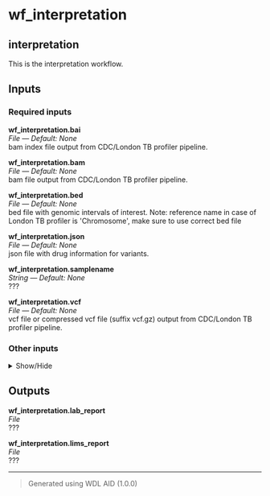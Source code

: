 # wf_interpretation
## interpretation 
 This is the interpretation workflow.



## Inputs

### Required inputs
<p name="wf_interpretation.bai">
        <b>wf_interpretation.bai</b><br />
        <i>File &mdash; Default: None</i><br />
        bam index file output from CDC/London TB profiler pipeline.
</p>
<p name="wf_interpretation.bam">
        <b>wf_interpretation.bam</b><br />
        <i>File &mdash; Default: None</i><br />
        bam file output from CDC/London TB profiler pipeline.
</p>
<p name="wf_interpretation.bed">
        <b>wf_interpretation.bed</b><br />
        <i>File &mdash; Default: None</i><br />
        bed file with genomic intervals of interest. Note: reference name in case of London TB profiler is 'Chromosome', make sure to use correct bed file
</p>
<p name="wf_interpretation.json">
        <b>wf_interpretation.json</b><br />
        <i>File &mdash; Default: None</i><br />
        json file with drug information for variants.
</p>
<p name="wf_interpretation.samplename">
        <b>wf_interpretation.samplename</b><br />
        <i>String &mdash; Default: None</i><br />
        ???
</p>
<p name="wf_interpretation.vcf">
        <b>wf_interpretation.vcf</b><br />
        <i>File &mdash; Default: None</i><br />
        vcf file or compressed vcf file (suffix vcf.gz) output from CDC/London TB profiler pipeline.
</p>

### Other inputs
<details>
<summary> Show/Hide </summary>
<p name="wf_interpretation.input_annotation">
        <b>wf_interpretation.input_annotation</b><br />
        <i>File? &mdash; Default: None</i><br />
        ???
</p>
<p name="wf_interpretation.lims_tsv">
        <b>wf_interpretation.lims_tsv</b><br />
        <i>String &mdash; Default: "lims_report.tsv"</i><br />
        ???
</p>
<p name="wf_interpretation.lineage_markers">
        <b>wf_interpretation.lineage_markers</b><br />
        <i>File? &mdash; Default: None</i><br />
        ???
</p>
<p name="wf_interpretation.lineages_tsv">
        <b>wf_interpretation.lineages_tsv</b><br />
        <i>String &mdash; Default: "lineages.tsv"</i><br />
        ???
</p>
<p name="wf_interpretation.operator">
        <b>wf_interpretation.operator</b><br />
        <i>String &mdash; Default: "DB"</i><br />
        ???
</p>
<p name="wf_interpretation.task_lims_report.docker">
        <b>wf_interpretation.task_lims_report.docker</b><br />
        <i>String &mdash; Default: "dbest/lims_report:v1.0.0"</i><br />
        ???
</p>
<p name="wf_interpretation.task_lineage.docker">
        <b>wf_interpretation.task_lineage.docker</b><br />
        <i>String &mdash; Default: "dbest/lineage:v1.0.0"</i><br />
        ???
</p>
<p name="wf_interpretation.task_variant_interpretation.docker">
        <b>wf_interpretation.task_variant_interpretation.docker</b><br />
        <i>String &mdash; Default: "dbest/variant_interpretation:v1.0.5"</i><br />
        ???
</p>
<p name="wf_interpretation.task_variant_interpretation.filter_genes">
        <b>wf_interpretation.task_variant_interpretation.filter_genes</b><br />
        <i>Boolean &mdash; Default: false</i><br />
        ???
</p>
<p name="wf_interpretation.task_variant_interpretation.memory">
        <b>wf_interpretation.task_variant_interpretation.memory</b><br />
        <i>String &mdash; Default: "8GB"</i><br />
        ???
</p>
<p name="wf_interpretation.task_variant_interpretation.minimum_coverage">
        <b>wf_interpretation.task_variant_interpretation.minimum_coverage</b><br />
        <i>Int &mdash; Default: 10</i><br />
        ???
</p>
<p name="wf_interpretation.task_variant_interpretation.minimum_total_depth">
        <b>wf_interpretation.task_variant_interpretation.minimum_total_depth</b><br />
        <i>Int &mdash; Default: 0</i><br />
        ???
</p>
<p name="wf_interpretation.task_variant_interpretation.minimum_variant_depth">
        <b>wf_interpretation.task_variant_interpretation.minimum_variant_depth</b><br />
        <i>Int &mdash; Default: 0</i><br />
        ???
</p>
<p name="wf_interpretation.task_variant_interpretation.verbose">
        <b>wf_interpretation.task_variant_interpretation.verbose</b><br />
        <i>Boolean &mdash; Default: false</i><br />
        ???
</p>
</details>

## Outputs
<p name="wf_interpretation.lab_report">
        <b>wf_interpretation.lab_report</b><br />
        <i>File</i><br />
        ???
</p>
<p name="wf_interpretation.lims_report">
        <b>wf_interpretation.lims_report</b><br />
        <i>File</i><br />
        ???
</p>

<hr />

> Generated using WDL AID (1.0.0)
